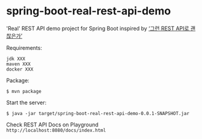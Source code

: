# spring-boot-real-rest-api-demo
'Real' REST API demo project for Spring Boot inspired by [‘그런 REST API로 괜찮은가’](https://www.youtube.com/watch?v=RP_f5dMoHFc)

Requirements:
```
jdk XXX
maven XXX
docker XXX
```
Package:
```
$ mvn package
```
Start the server:
```
$ java -jar target/spring-boot-real-rest-api-demo-0.0.1-SNAPSHOT.jar
```
Check REST API Docs on Playground `http://localhost:8080/docs/index.html`
